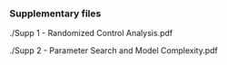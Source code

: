 ### Supplementary files

./Supp 1 - Randomized Control Analysis.pdf

./Supp 2 - Parameter Search and Model Complexity.pdf